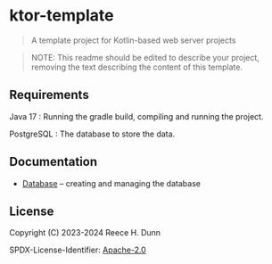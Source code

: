 # ktor-template

> A template project for Kotlin-based web server projects

> NOTE: This readme should be edited to describe your project, removing the
> text describing the content of this template.

## Requirements

Java 17
: Running the gradle build, compiling and running the project.

PostgreSQL
: The database to store the data.

## Documentation

- [Database](docs/database.md) &ndash; creating and managing the database

## License

Copyright (C) 2023-2024 Reece H. Dunn

SPDX-License-Identifier: [Apache-2.0](LICENSE)
